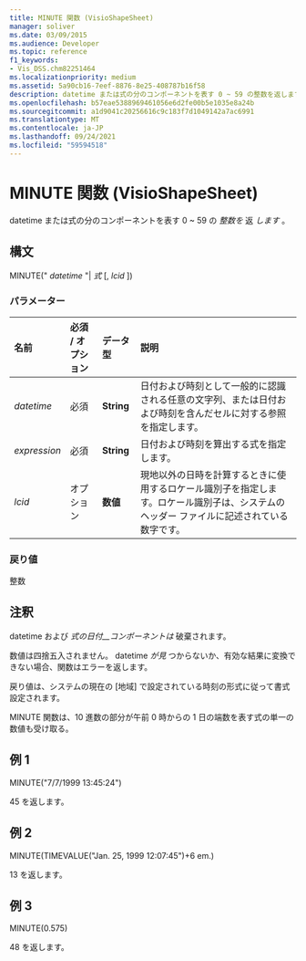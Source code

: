 ```yaml
---
title: MINUTE 関数 (VisioShapeSheet)
manager: soliver
ms.date: 03/09/2015
ms.audience: Developer
ms.topic: reference
f1_keywords:
- Vis_DSS.chm82251464
ms.localizationpriority: medium
ms.assetid: 5a90cb16-7eef-8876-8e25-408787b16f58
description: datetime または式の分のコンポーネントを表す 0 ~ 59 の整数を返します。
ms.openlocfilehash: b57eae5388969461056e6d2fe00b5e1035e8a24b
ms.sourcegitcommit: a1d9041c20256616c9c183f7d1049142a7ac6991
ms.translationtype: MT
ms.contentlocale: ja-JP
ms.lasthandoff: 09/24/2021
ms.locfileid: "59594518"
---
```

# <a name="minute-function-visioshapesheet"></a>MINUTE 関数 (VisioShapeSheet)

datetime または式の分のコンポーネントを表す 0 ~ 59 の  *整数を*  返  *します*  。 
  
## <a name="syntax"></a>構文

MINUTE(" *datetime*  "|  *式*  [,  *lcid*  ]) 
  
### <a name="parameters"></a>パラメーター

|**名前**|**必須 / オプション**|**データ型**|**説明**|
|:-----|:-----|:-----|:-----|
| _datetime_ <br/> |必須  <br/> |**String** <br/> |日付および時刻として一般的に認識される任意の文字列、または日付および時刻を含んだセルに対する参照を指定します。  <br/> |
| _expression_ <br/> |必須  <br/> |**String** <br/> | 日付および時刻を算出する式を指定します。  <br/> |
| _lcid_ <br/> |オプション  <br/> |**数値** <br/> |現地以外の日時を計算するときに使用するロケール識別子を指定します。ロケール識別子は、システムのヘッダー ファイルに記述されている数字です。  <br/> |
   
### <a name="return-value"></a>戻り値

整数
  
## <a name="remarks"></a>注釈

datetime および _式の日付__コンポーネントは_ 破棄されます。 
  
数値は四捨五入されません。 datetime  _が見_ つからないか、有効な結果に変換できない場合、関数はエラーを返します。 
  
戻り値は、システムの現在の [地域] で設定されている時刻の形式に従って書式設定されます。
  
MINUTE 関数は、10 進数の部分が午前 0 時からの 1 日の端数を表す式の単一の数値も受け取る。 
  
## <a name="example-1"></a>例 1

MINUTE("7/7/1999 13:45:24")
  
45 を返します。
  
## <a name="example-2"></a>例 2

MINUTE(TIMEVALUE("Jan. 25, 1999 12:07:45")+6 em.)
  
13 を返します。
  
## <a name="example-3"></a>例 3

MINUTE(0.575)
  
48 を返します。
  

